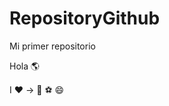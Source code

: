 # RepositoryGithub

Mi primer repositorio 

Hola :earth_americas: 

I :heart: → :mate: :soccer: :smile: 
